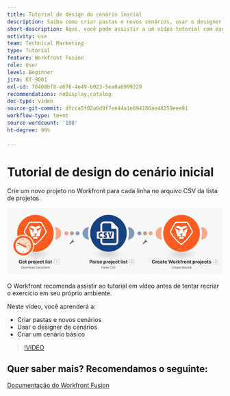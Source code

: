 ```yaml
---
title: Tutorial de design do cenário inicial
description: Saiba como criar pastas e novos cenários, usar o designer de cenários e criar um cenário básico no  [!DNL Adobe Workfront Fusion].
short-description: Aqui, você pode assistir a um vídeo tutorial com exercício sobre como criar cenários.
activity: use
team: Technical Marketing
type: Tutorial
feature: Workfront Fusion
role: User
level: Beginner
jira: KT-9001
exl-id: 78408bf8-e676-4e49-b023-5ea0a6999229
recommendations: noDisplay,catalog
doc-type: video
source-git-commit: dfcca5f02a6d9f7ee44a1e894106ae48259eea91
workflow-type: tm+mt
source-wordcount: '108'
ht-degree: 99%

---
```


# Tutorial de design do cenário inicial

Crie um novo projeto no Workfront para cada linha no arquivo CSV da lista de projetos.

![Uma imagem do cenário do Fusion](assets/understand-the-basics-1.png)

O Workfront recomenda assistir ao tutorial em vídeo antes de tentar recriar o exercício em seu próprio ambiente.

Neste vídeo, você aprenderá a:

* Criar pastas e novos cenários
* Usar o designer de cenários
* Criar um cenário básico

>[!VIDEO](https://video.tv.adobe.com/v/335261/?quality=12&learn=on&enablevpops)


## Quer saber mais? Recomendamos o seguinte:

[Documentação do Workfront Fusion](https://experienceleague.adobe.com/en/docs/workfront-fusion/using/get-started-with-fusion/understand-workfront-fusion/workfront-fusion-overview)
